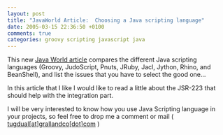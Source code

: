 ```yaml
---
layout: post
title: "JavaWorld Article:  Choosing a Java scripting language"
date: 2005-03-15 22:36:50 +0100
comments: true
categories: groovy scripting javascript java
---
```


This new [Java World article](http://www.javaworld.com/javaworld/jw-03-2005/jw-0314-scripting_p.html) compares the different Java scripting languages (Groovy, JudoScript, Pnuts, JRuby, Jacl, Jython, Rhino, and BeanShell), and list the issues that you have to select the good one...

In this article that I like I would like to read a little about the JSR-223 that should help with the integration part.

I will be very interested to know how you use Java Scripting language in your projects, so feel free to drop me a comment or mail ( [tugdual[at]grallandco[dot]com](mailto:tugdual[at]grallandco[dot]com) )
